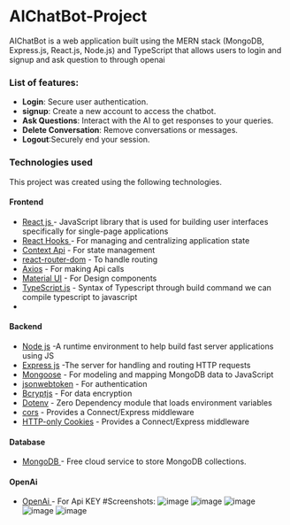 # AIChatBot-Project

AIChatBot is a web application built using the MERN stack (MongoDB, Express.js, React.js, Node.js) and TypeScript that allows users to login and signup and ask question to through openai






### List of features:
  - **Login**:   Secure user authentication.
  - **signup**:  Create a new account to access the chatbot.
  - **Ask Questions**: Interact with the AI to get responses to your queries.
  - **Delete Conversation**: Remove  conversations or messages.
  - **Logout**:Securely end your session.
  

###  Technologies used

This project was created using the following technologies.

####  Frontend 

- [React js ](https://www.npmjs.com/package/react) - JavaScript library that is used for building user interfaces specifically for single-page applications
- [React Hooks  ](https://reactjs.org/docs/hooks-intro.html) - For managing and centralizing application state
- [Context Api](https://react.dev/reference/react/useContext) - For state management
- [react-router-dom](https://www.npmjs.com/package/react-router-dom) - To handle routing
- [Axios](https://www.npmjs.com/package/axios) - For making Api calls
- [Material UI](https://mui.com/material-ui/) - For Design components
- [TypeScript.js](https://www.typescriptlang.org/) - Syntax of Typescript through build command we can compile typescript to javascript
- 




####  Backend 

- [Node js](https://nodejs.org/en/) -A runtime environment to help build fast server applications using JS
- [Express js](https://www.npmjs.com/package/express) -The server for handling and routing HTTP requests
- [Mongoose](https://mongoosejs.com/) - For modeling and mapping MongoDB data to JavaScript
- [jsonwebtoken](https://www.npmjs.com/package/jsonwebtoken) - For authentication
- [Bcryptjs](https://www.npmjs.com/package/bcryptjs) - For data encryption
- [Dotenv](https://www.npmjs.com/package/dotenv) - Zero Dependency module that loads environment variables
- [cors](https://www.npmjs.com/package/cors) - Provides a Connect/Express middleware
- [HTTP-only Cookies](https://developer.mozilla.org/en-US/docs/Web/HTTP/Cookies) - Provides a Connect/Express middleware


####  Database 

 - [MongoDB ](https://www.mongodb.com/) - Free cloud service to store MongoDB collections.
   
####  OpenAi
 - [OpenAi ](https://platform.openai.com/playground/chat) - For Api KEY 
   #Screenshots:
![image](https://github.com/user-attachments/assets/2579f230-de3c-45f6-abc2-d56e7d83be10)
![image](https://github.com/user-attachments/assets/d39b57ac-64ae-43f9-af97-37b6579b62f9)
![image](https://github.com/user-attachments/assets/710e58b5-a88e-46ee-947f-3985c29ffcb9)
![image](https://github.com/user-attachments/assets/b817debf-4983-460f-b39e-b5511c170ab6)
![image](https://github.com/user-attachments/assets/74d49511-dfff-42b3-9f15-6df93ddcb678)










   
